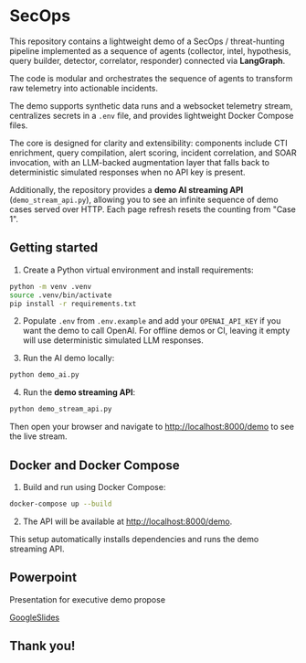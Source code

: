 # SecOps

This repository contains a lightweight demo of a SecOps / threat-hunting
pipeline implemented as a sequence of agents (collector, intel, hypothesis,
query builder, detector, correlator, responder) connected via **LangGraph**.

The code is modular and orchestrates the sequence of agents to transform raw telemetry into
actionable incidents. 

The demo supports synthetic data runs and a websocket
telemetry stream, centralizes secrets in a `.env` file, and provides
lightweight Docker Compose files. 

The core is designed for clarity and extensibility: components include CTI enrichment, query compilation, alert
scoring, incident correlation, and SOAR invocation, with an LLM-backed
augmentation layer that falls back to deterministic simulated responses when
no API key is present.

Additionally, the repository provides a **demo AI streaming API** (`demo_stream_api.py`), allowing you
to see an infinite sequence of demo cases served over HTTP. Each page refresh
resets the counting from "Case 1".

## Getting started 

1. Create a Python virtual environment and install requirements:

```bash
python -m venv .venv
source .venv/bin/activate
pip install -r requirements.txt
```

2. Populate `.env` from `.env.example` and add your `OPENAI_API_KEY` if you
want the demo to call OpenAI. For offline demos or CI, leaving it empty will
use deterministic simulated LLM responses.

3. Run the AI demo locally:

```bash
python demo_ai.py
```

4. Run the **demo streaming API**:

```bash
python demo_stream_api.py
```

Then open your browser and navigate to [http://localhost:8000/demo](http://localhost:8000/demo) to see the live stream.

## Docker and Docker Compose

1. Build and run using Docker Compose:

```bash
docker-compose up --build
```

2. The API will be available at [http://localhost:8000/demo](http://localhost:8000/demo).

This setup automatically installs dependencies and runs the demo streaming API.

## Powerpoint

Presentation for executive demo propose

[GoogleSlides](https://docs.google.com/presentation/d/1MeTY57LPOk0pVoc1lfS1i1PlFTnqBxyBWP92L059wTw/edit?usp=sharing)

## Thank you!